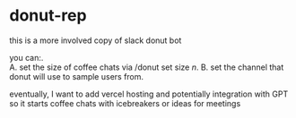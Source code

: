 # donut-rep
this is a more involved copy of slack donut bot

you can:.  
A. set the size of coffee chats via /donut set size _n_. 
B. set the channel that donut will use to sample users from. 

eventually, I want to add vercel hosting and potentially integration with GPT so it starts coffee chats with icebreakers or ideas for meetings
